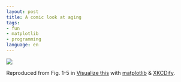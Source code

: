```yaml
---
layout: post
title: A comic look at aging
tags:
- fun
- matplotlib
- programming
language: en
---
```


![](https://dl.dropboxusercontent.com/u/308058/blogimages/2013/01/aging-1024x465.png)

Reproduced from Fig. 1-5 in <a href="http://book.flowingdata.com/">Visualize this</a> with <a href="http://matplotlib.org/" target="_blank">matplotlib</a> &amp; <a href="http://jakevdp.github.com/blog/2012/10/07/xkcd-style-plots-in-matplotlib/" target="_blank">XKCDify</a>.
